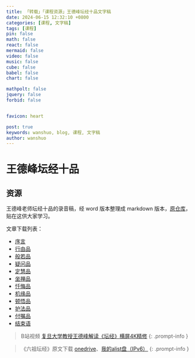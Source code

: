 ```yaml
---
title: 「转载」「课程资源」王德峰坛经十品文字稿
date: 2024-06-15 12:32:10 +0800
categories: [课程, 文字稿]
tags: [课程]
pin: false
math: false
react: false
mermaid: false
video: false
music: false
cube: false
babel: false
chart: false

mathpolt: false
jquery: false
forbid: false


favicon: heart

post: true
keywords: wanshuo, blog, 课程, 文字稿
author: wanshuo
---
```


# 王德峰坛经十品

## 资源

王德峰老师坛经十品的录音稿，经 word 版本整理成 markdown 版本，[原仓库](https://github.com/wansho/altar-sutra-wdf?tab=readme-ov-file)，贴在这供大家学习。

文章下载列表：

- [序言](https://file.rainsin.cn/d/blog/altar-sutra-wdf-main/altar-sutra-wdf-perface.md)
- [行由品](https://file.rainsin.cn/d/blog/altar-sutra-wdf-main/altar-sutra-wdf-01.md)
- [般若品](https://file.rainsin.cn/d/blog/altar-sutra-wdf-main/altar-sutra-wdf-02.md)
- [疑问品](https://file.rainsin.cn/d/blog/altar-sutra-wdf-main/altar-sutra-wdf-03.md)
- [定慧品](https://file.rainsin.cn/d/blog/altar-sutra-wdf-main/altar-sutra-wdf-04.md)
- [坐禅品](https://file.rainsin.cn/d/blog/altar-sutra-wdf-main/altar-sutra-wdf-05.md)
- [忏悔品](https://file.rainsin.cn/d/blog/altar-sutra-wdf-main/altar-sutra-wdf-06.md)
- [机缘品](https://file.rainsin.cn/d/blog/altar-sutra-wdf-main/altar-sutra-wdf-07.md)
- [顿悟品](https://file.rainsin.cn/d/blog/altar-sutra-wdf-main/altar-sutra-wdf-08.md)
- [护法品](https://file.rainsin.cn/d/blog/altar-sutra-wdf-main/altar-sutra-wdf-09.md)
- [付嘱品](https://file.rainsin.cn/d/blog/altar-sutra-wdf-main/altar-sutra-wdf-10.md)
- [结束语](https://file.rainsin.cn/d/blog/altar-sutra-wdf-main/altar-sutra-wdf-finish.md)

> B站视频 [复旦大学教授王德峰解读《坛经》横屏4K精修](https://www.bilibili.com/video/BV1uZ4y1D787)
{: .prompt-info }

>《六祖坛经》原文下载 [onedrive](https://1drv.ms/b/s!Aoer2cU5SlOFiPdvSTIHEoTLm2bgZg?e=PKjJFr)、[我的alist盘（IPv6）](https://file.rainsin.cn/d/blog/altar-sutra-wdf-main/%E5%85%AD%E7%A5%96%E5%9D%9B%E7%BB%8F.pdf)
{: .prompt-info }
